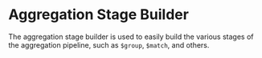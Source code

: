 # Aggregation Stage Builder
The aggregation stage builder is used to easily build the various stages of the aggregation pipeline, such as `$group`, `$match`, and others.